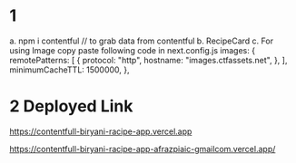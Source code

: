 # 1

a. npm i contentful // to grab data from contentful
b. RecipeCard
c. For using Image copy paste following code in next.config.js
images: {
remotePatterns: [
{
protocol: "http",
hostname: "images.ctfassets.net",
},
],
minimumCacheTTL: 1500000,
},

# 2 Deployed Link

https://contentfull-biryani-racipe-app.vercel.app

https://contentfull-biryani-racipe-app-afrazpiaic-gmailcom.vercel.app/
